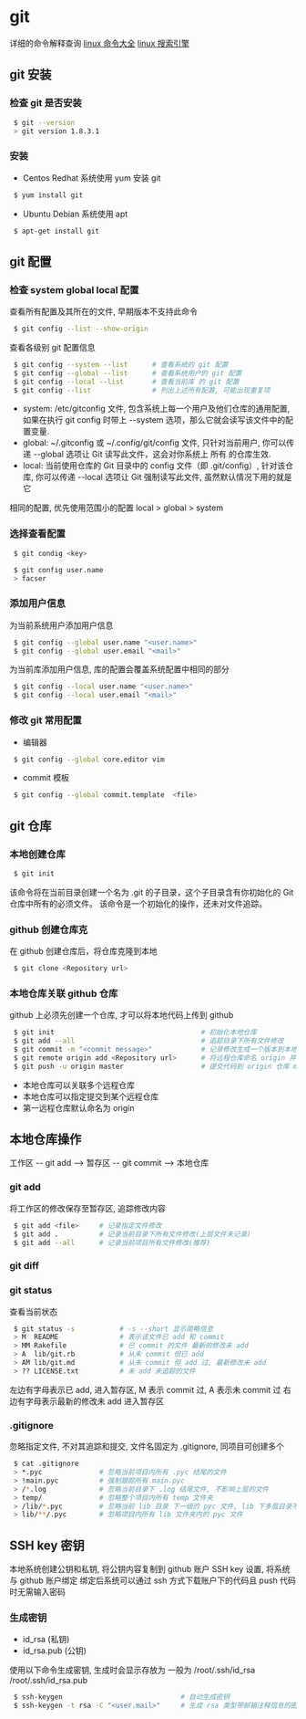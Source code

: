<!--
 * @FilePath: \learn\git.md
 * @Author: facser
 * @Date: 2022-07-08 10:17:53
 * @LastEditTime: 2022-07-12 12:16:42
 * @LastEditors: facser
 * @Description: 
-->
# git

详细的命令解释查询
[linux 命令大全](https://www.linuxcool.com/)
[linux 搜索引擎](https://linux.utils.fun/)

## git 安装

### 检查 git 是否安装

```bash
 $ git --version 
 > git version 1.8.3.1
```

### 安装

- Centos Redhat 系统使用 yum 安装 git

```bash
 $ yum install git
```

- Ubuntu Debian 系统使用 apt

```bash
 $ apt-get install git
```

## git 配置

### 检查 system global local 配置

查看所有配置及其所在的文件, 早期版本不支持此命令

```bash
 $ git config --list --show-origin
```

查看各级别 git 配置信息

```bash
 $ git config --system --list      # 查看系统的 git 配置
 $ git config --global --list      # 查看系统用户的 git 配置
 $ git config --local --list       # 查看当前库 的 git 配置
 $ git config --list               # 列出上述所有配置, 可能出现重复项
```

- system: /etc/gitconfig 文件, 包含系统上每一个用户及他们仓库的通用配置, 如果在执行 git config 时带上 --system 选项，那么它就会读写该文件中的配置变量.
- global: ~/.gitconfig 或 ~/.config/git/config 文件, 只针对当前用户, 你可以传递 --global 选项让 Git 读写此文件，这会对你系统上 所有 的仓库生效.
- local: 当前使用仓库的 Git 目录中的 config 文件（即 .git/config）, 针对该仓库, 你可以传递 --local 选项让 Git 强制读写此文件, 虽然默认情况下用的就是它

相同的配置, 优先使用范围小的配置 local > global > system

### 选择查看配置

```bash
 $ git condig <key>      

 $ git config user.name
 > facser
```

### 添加用户信息

为当前系统用户添加用户信息

```bash
 $ git config --global user.name "<user.name>"    
 $ git config --global user.email "<mail>"
```

为当前库添加用户信息, 库的配置会覆盖系统配置中相同的部分

```bash
 $ git config --local user.name "<user.name>"
 $ git config --local user.email "<mail>"
```

### 修改 git 常用配置

- 编辑器

```bash
 $ git config --global core.editor vim 
```

- commit 模板

```bash
 $ git config --global commit.template  <file>
```

## git 仓库

### 本地创建仓库

```bash
 $ git init
```

该命令将在当前目录创建一个名为 .git 的子目录，这个子目录含有你初始化的 Git 仓库中所有的必须文件。 该命令是一个初始化的操作，还未对文件追踪。

### github 创建仓库克

在 github 创建仓库后，将仓库克隆到本地

```bash
 $ git clone <Repository url>
```

### 本地仓库关联 github 仓库

github 上必须先创建一个仓库, 才可以将本地代码上传到 github

```bash
 $ git init                                    # 初始化本地仓库
 $ git add --all                               # 追踪目录下所有文件修改
 $ git commit -m "<commit message>"            # 记录修改生成一个版本到本地仓库
 $ git remote origin add <Repository url>      # 将远程仓库命名 origin 并关联本地仓库
 $ git push -u origin master                   # 提交代码到 origin 仓库 master 分支
```

- 本地仓库可以关联多个远程仓库
- 本地仓库可以指定提交到某个远程仓库
- 第一远程仓库默认命名为 origin

## 本地仓库操作

工作区 -- git add --> 暂存区 -- git commit --> 本地仓库

### git add

将工作区的修改保存至暂存区, 追踪修改内容

```bash
 $ git add <file>     # 记录指定文件修改
 $ git add .          # 记录当前目录下所有文件修改(上层文件未记录)
 $ git add --all      # 记录当前项目所有文件修改(推荐)
```

### git diff


### git status

查看当前状态

```bash
 $ git status -s           # -s --short 显示简略信息
 > M  README               # 表示该文件已 add 和 commit
 > MM Rakefile             # 已 commit 的文件 最新的修改未 add
 > A  lib/git.rb           # 从未 commit 但已 add 
 > AM lib/git.md           # 从未 commit 但 add 过, 最新修改未 add 
 > ?? LICENSE.txt          # 未 add 未追踪的文件
```

左边有字母表示已 add, 进入暂存区, M 表示 commit 过, A 表示未 commit 过
右边有字母表示最新的修改未 add 进入暂存区

### .gitignore

忽略指定文件, 不对其追踪和提交, 文件名固定为 .gitignore, 同项目可创建多个

```bash
 $ cat .gitignore
 > *.pyc              # 忽略当前项目内所有 .pyc 结尾的文件
 > !main.pyc          # 强制跟踪所有 main.pyc
 > /*.log             # 忽略当前目录下 .log 结尾文件, 不影响上层的文件
 > temp/              # 忽略整个项目内所有 temp 文件夹
 > /lib/*.pyc         # 忽略当前 lib 目录 下一级的 pyc 文件, lib 下多层目录不受影响  
 > lib/**/.pyc        # 忽略项目内所有 lib 文件夹内的 pyc 文件
```

## SSH key 密钥

本地系统创建公钥和私钥, 将公钥内容复制到 github 账户 SSH key 设置, 将系统与 github 账户绑定
绑定后系统可以通过 ssh 方式下载账户下的代码且 push 代码时无需输入密码

### 生成密钥

- id_rsa (私钥)
- id_rsa.pub (公钥)

使用以下命令生成密钥, 生成时会显示存放为
一般为 /root/.ssh/id_rsa  /root/.ssh/id_rsa.pub

```bash
 $ ssh-keygen                             # 自动生成密钥
 $ ssh-keygen -t rsa -C "<user.mail>"     # 生成 rsa 类型带邮箱注释信息的密钥
```
